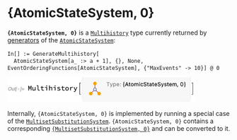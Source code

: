 # {AtomicStateSystem, 0}

**`{AtomicStateSystem, 0}`** is a [`Multihistory`](README.md) type currently returned by
[generators](/Documentation/Generators/README.md) of the
[`AtomicStateSystem`](/Documentation/Systems/AtomicStateSystem.md):

```wl
In[] := GenerateMultihistory[
  AtomicStateSystem[a_ :> a + 1], {}, None, EventOrderingFunctions[AtomicStateSystem], {"MaxEvents" -> 10}] @ 0
```

<img src="/Documentation/Images/AtomicStateMultihistory.png" width="424.2">

Internally, `{AtomicStateSystem, 0}` is implemented by running a special case of the
[`MultisetSubstitutionSystem`](/Documentation/Systems/MultisetSubstitutionSystem.md). `{AtomicStateSystem, 0}` contains
a corresponding [`{MultisetSubstitutionSystem, 0}`](MultisetSubstitutionSystem0.md) and can be converted to it.
